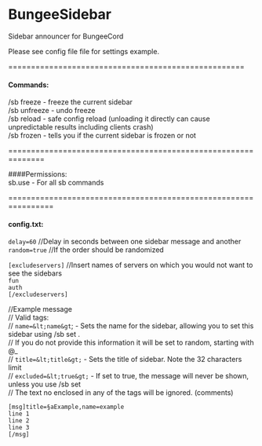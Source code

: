 BungeeSidebar
=============

Sidebar announcer for BungeeCord

Please see config file file for settings example.

====================================================

#### Commands:


/sb freeze		- freeze the current sidebar<br />
/sb unfreeze 	- undo freeze<br />
/sb reload    - safe config reload (unloading it directly can cause unpredictable results including clients crash)<br />
/sb frozen		- tells you if the current sidebar is frozen or not<br />


==============================================================

####Permissions:<br />
sb.use		- For all sb commands

================================================================

#### config.txt:


`delay=60`    //Delay in seconds between one sidebar message and another<br />
`random=true` //If the order should be randomized<br />

`[excludeservers]` //Insert names of servers on which you would not want to see the sidebars<br />
`fun`<br />
`auth`<br />
`[/excludeservers]`<br />

//Example message<br />
// Valid tags:<br />
//  `name=&lt;name&gt`;     - Sets the name for the sidebar, allowing you to set this sidebar using /sb set <name>.<br />
//                    If you do not provide this information it will be set to random, starting with @_<br />
//  `title=&lt;title&gt;`   - Sets the title of sidebar. Note the 32 characters limit<br />
//  `excluded=&lt;true&gt;` - If set to true, the message will never be shown, unless you use /sb set<br />
// The text no enclosed in any of the tags will be ignored. (comments)<br />

`[msg]title=§aExample,name=example`<br />
`line 1`<br />
`line 2`<br />
`line 3`<br />
`[/msg]`<br />
